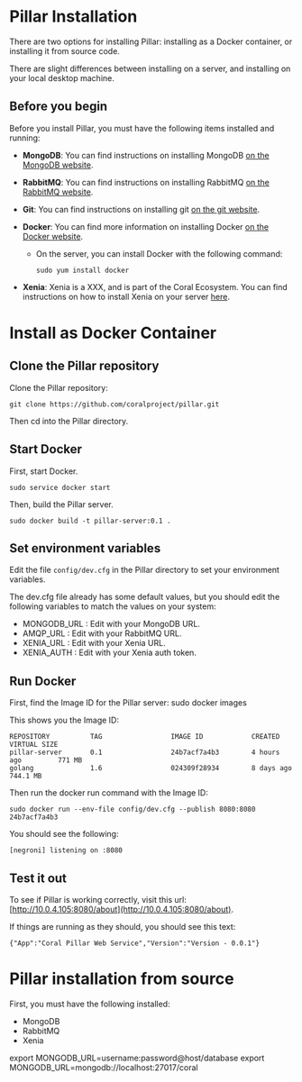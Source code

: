# Pillar Installation

There are two options for installing Pillar: installing as a Docker container, or installing it from source code.

There are slight differences between installing on a server, and installing on your local desktop machine.

## Before you begin

Before you install Pillar, you must have the following items installed and running:

* **MongoDB**: You can find instructions on installing MongoDB [on the MongoDB website](https://docs.mongodb.com/getting-started/shell/).
* **RabbitMQ**: You can find instructions on installing RabbitMQ [on the RabbitMQ website](https://www.rabbitmq.com/download.html).
* **Git**: You can find instructions on installing git [on the git website](https://git-scm.com/book/en/v2/Getting-Started-Installing-Git).
* **Docker**: You can find more information on installing Docker [on the Docker website](https://docs.docker.com/engine/installation/).
    * On the server, you can install Docker with the following command:

      ```sudo yum install docker```

* **Xenia**: Xenia is a XXX, and is part of the Coral Ecosystem. You can find instructions on how to install Xenia on your server [here](xenia/install.md).

# Install as Docker Container

## Clone the Pillar repository

Clone the Pillar repository:

    git clone https://github.com/coralproject/pillar.git

Then cd into the Pillar directory.

## Start Docker

First, start Docker.

    sudo service docker start

Then, build the Pillar server.

    sudo docker build -t pillar-server:0.1 .

## Set environment variables

Edit the file `config/dev.cfg` in the Pillar directory to set your environment variables.

The dev.cfg file already has some default values, but you should edit the following variables to match the values on your system:

* MONGODB_URL : Edit with your MongoDB URL.
* AMQP_URL : Edit with your RabbitMQ URL.
* XENIA_URL : Edit with your Xenia URL.
* XENIA_AUTH : Edit with your Xenia auth token.

## Run Docker

First, find the Image ID for the Pillar server:
    sudo docker images

This shows you the Image ID:

    REPOSITORY          TAG                 IMAGE ID            CREATED             VIRTUAL SIZE
    pillar-server       0.1                 24b7acf7a4b3        4 hours ago         771 MB
    golang              1.6                 024309f28934        8 days ago          744.1 MB

Then run the docker run command with the Image ID:

    sudo docker run --env-file config/dev.cfg --publish 8080:8080 24b7acf7a4b3

You should see the following:

    [negroni] listening on :8080

## Test it out

To see if Pillar is working correctly, visit this url: [http://10.0.4.105:8080/about](http://10.0.4.105:8080/about).

If things are running as they should, you should see this text:

    {"App":"Coral Pillar Web Service","Version":"Version - 0.0.1"}

# Pillar installation from source

First, you must have the following installed:
- MongoDB
- RabbitMQ
- Xenia

export MONGODB_URL=username:password@host/database
export MONGODB_URL=mongodb://localhost:27017/coral
